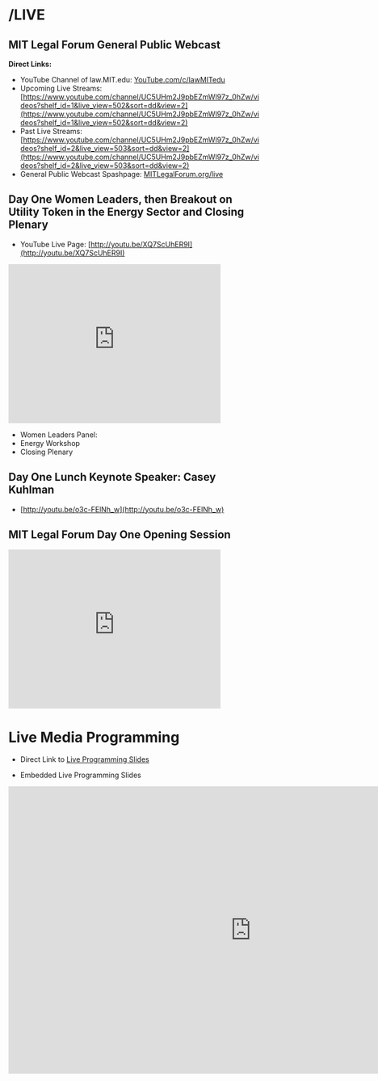# /LIVE

## MIT Legal Forum General Public Webcast

**Direct Links:**

* YouTube Channel of law.MIT.edu: [YouTube.com/c/lawMITedu](http://www.youtube.com/c/lawMITedu)
* Upcoming Live Streams: [https://www.youtube.com/channel/UC5UHm2J9pbEZmWl97z_0hZw/videos?shelf_id=1&live_view=502&sort=dd&view=2](https://www.youtube.com/channel/UC5UHm2J9pbEZmWl97z_0hZw/videos?shelf_id=1&live_view=502&sort=dd&view=2)
* Past Live Streams: [https://www.youtube.com/channel/UC5UHm2J9pbEZmWl97z_0hZw/videos?shelf_id=2&live_view=503&sort=dd&view=2](https://www.youtube.com/channel/UC5UHm2J9pbEZmWl97z_0hZw/videos?shelf_id=2&live_view=503&sort=dd&view=2)
* General Public Webcast Spashpage: [MITLegalForum.org/live](http://mitlegalforum.org/live)



## Day One Women Leaders, then Breakout on Utility Token in the Energy Sector and Closing Plenary

* YouTube Live Page: [http://youtu.be/XQ7ScUhER9I](http://youtu.be/XQ7ScUhER9I)

 <iframe width="420" height="315" src="http://www.youtube.com/embed/XQ7ScUhER9I" frameborder="0" allowfullscreen></iframe>
 
 * Women Leaders Panel: 
 * Energy Workshop
 * Closing Plenary
 

## Day One Lunch Keynote Speaker: Casey Kuhlman
* [http://youtu.be/o3c-FElNh_w](http://youtu.be/o3c-FElNh_w)

## MIT Legal Forum Day One Opening Session

<iframe width="420" height="315" src="http://www.youtube.com/embed/ipMXgkIklnc" frameborder="0" allowfullscreen></iframe>

# Live Media Programming

* Direct Link to [Live Programming Slides](https://docs.google.com/presentation/d/e/2PACX-1vS3eCd6GAVi6VQmvR31S50CjW4vF6oku_61jHP1Y0xaCqdrerptJqLQi3qbvmUMCR6cz-NrOVcamzqe/pub?start=false&loop=false&delayms=3000)

* Embedded Live Programming Slides
<iframe src="https://docs.google.com/presentation/d/e/2PACX-1vS3eCd6GAVi6VQmvR31S50CjW4vF6oku_61jHP1Y0xaCqdrerptJqLQi3qbvmUMCR6cz-NrOVcamzqe/embed?start=false&loop=false&delayms=3000" frameborder="0" width="960" height="569" allowfullscreen="true" mozallowfullscreen="true" webkitallowfullscreen="true"></iframe>
